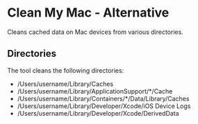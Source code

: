 # Clean My Mac - Alternative

Cleans cached data on Mac devices from various directories.

## Directories

The tool cleans the following directories:

- /Users/username/Library/Caches
- /Users/username/Library/ApplicationSupport/\*/Cache
- /Users/username/Library/Containers/\*/Data/Library/Caches
- /Users/username/Library/Developer/Xcode/iOS Device Logs
- /Users/username/Library/Developer/Xcode/DerivedData

